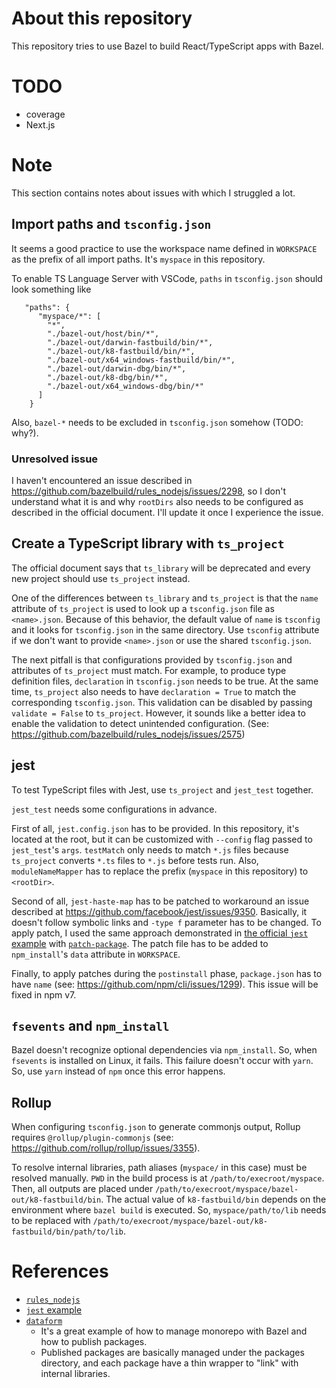 # About this repository

This repository tries to use Bazel to build React/TypeScript apps with Bazel.

# TODO

* coverage
* Next.js

# Note

This section contains notes about issues with which I struggled a lot.

## Import paths and `tsconfig.json`

It seems a good practice to use the workspace name defined in `WORKSPACE` as the prefix of all import paths. It's `myspace` in this repository.

To enable TS Language Server with VSCode, `paths` in `tsconfig.json` should look something like

```
   "paths": {
      "myspace/*": [
        "*",
        "./bazel-out/host/bin/*",
        "./bazel-out/darwin-fastbuild/bin/*",
        "./bazel-out/k8-fastbuild/bin/*",
        "./bazel-out/x64_windows-fastbuild/bin/*",
        "./bazel-out/darwin-dbg/bin/*",
        "./bazel-out/k8-dbg/bin/*",
        "./bazel-out/x64_windows-dbg/bin/*"
      ]
    }
```

Also, `bazel-*` needs to be excluded in `tsconfig.json` somehow (TODO: why?).

### Unresolved issue

I haven't encountered an issue described in https://github.com/bazelbuild/rules_nodejs/issues/2298, so I don't understand what it is and why `rootDirs` also needs to be configured as described in the official document. I'll update it once I experience the issue.

## Create a TypeScript library with `ts_project`

The official document says that `ts_library` will be deprecated and every new project should use `ts_project` instead.

One of the differences between `ts_library` and `ts_project` is that the `name` attribute of `ts_project` is used to look up a `tsconfig.json` file as `<name>.json`. Because of this behavior, the default value of `name` is `tsconfig` and it looks for `tsconfig.json` in the same directory. Use `tsconfig` attribute if we don't want to provide `<name>.json` or use the shared `tsconfig.json`.

The next pitfall is that configurations provided by `tsconfig.json` and attributes of `ts_project` must match. For example, to produce type definition files, `declaration` in `tsconfig.json` needs to be true. At the same time, `ts_project` also needs to have `declaration = True` to match the corresponding `tsconfig.json`. This validation can be disabled by passing `validate = False` to `ts_project`. However, it sounds like a better idea to enable the validation to detect unintended configuration. (See: https://github.com/bazelbuild/rules_nodejs/issues/2575)

## jest

To test TypeScript files with Jest, use `ts_project` and `jest_test` together.

`jest_test` needs some configurations in advance.

First of all, `jest.config.json` has to be provided. In this repository, it's located at the root, but it can be customized with `--config` flag passed to `jest_test`'s `args`. `testMatch` only needs to match `*.js` files because `ts_project` converts `*.ts` files to `*.js` before tests run. Also, `moduleNameMapper` has to replace the prefix (`myspace` in this repository) to `<rootDir>`.

Second of all, `jest-haste-map` has to be patched to workaround an issue described at https://github.com/facebook/jest/issues/9350. Basically, it doesn't follow symbolic links and `-type f` parameter has to be changed. To apply patch, I used the same approach demonstrated in [the official `jest` example](https://github.com/bazelbuild/rules_nodejs/tree/stable/examples/jest) with [`patch-package`](https://www.npmjs.com/package/patch-package). The patch file has to be added to `npm_install`'s `data` attribute in `WORKSPACE`.

Finally, to apply patches during the `postinstall` phase, `package.json` has to have `name` (see: https://github.com/npm/cli/issues/1299). This issue will be fixed in npm v7.

## `fsevents` and `npm_install`

Bazel doesn't recognize optional dependencies via `npm_install`. So, when `fsevents` is installed on Linux, it fails. This failure doesn't occur with `yarn`. So, use `yarn` instead of `npm` once this error happens.

## Rollup

When configuring `tsconfig.json` to generate commonjs output, Rollup requires `@rollup/plugin-commonjs` (see: https://github.com/rollup/rollup/issues/3355).

To resolve internal libraries, path aliases (`myspace/` in this case) must be resolved manually. `PWD` in the build process is at `/path/to/execroot/myspace`. Then, all outputs are placed under `/path/to/execroot/myspace/bazel-out/k8-fastbuild/bin`. The actual value of `k8-fastbuild/bin` depends on the environment where `bazel build` is executed. So, `myspace/path/to/lib` needs to be replaced with `/path/to/execroot/myspace/bazel-out/k8-fastbuild/bin/path/to/lib`.

# References

* [`rules_nodejs`](https://bazelbuild.github.io/rules_nodejs/)
* [`jest` example](https://github.com/bazelbuild/rules_nodejs/tree/stable/examples/jest)
* [`dataform`](https://github.com/dataform-co/dataform)
    * It's a great example of how to manage monorepo with Bazel and how to publish packages.
    * Published packages are basically managed under the packages directory, and each package have a thin wrapper to "link" with internal libraries.
